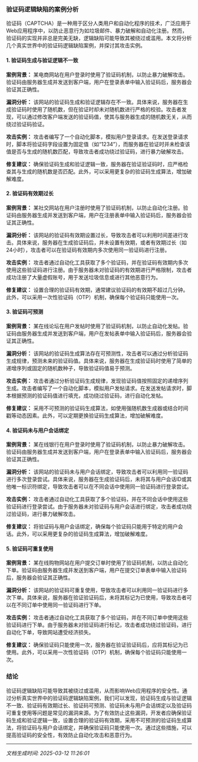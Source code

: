 ### 验证码逻辑缺陷的案例分析

验证码（CAPTCHA）是一种用于区分人类用户和自动化程序的技术，广泛应用于Web应用程序中，以防止恶意行为如垃圾邮件、暴力破解和自动化注册。然而，验证码的实现并非总是完美无缺，逻辑缺陷可能导致其被绕过或滥用。本文将分析几个真实世界中的验证码逻辑缺陷案例，并探讨其攻击实例。

#### 1. 验证码生成与验证逻辑不一致

**案例背景：**
某电商网站在用户登录时使用了验证码机制，以防止暴力破解攻击。验证码由服务器生成并发送到客户端，用户在登录表单中输入验证码后，服务器会验证其正确性。

**漏洞分析：**
该网站的验证码生成和验证逻辑存在不一致。具体来说，服务器在生成验证码时使用了随机数，但在验证时却未对随机数进行严格的校验。攻击者发现，可以通过修改客户端发送的验证码值，使其与服务器生成的随机数无关，从而绕过验证码验证。

**攻击实例：**
攻击者编写了一个自动化脚本，模拟用户登录请求。在发送登录请求时，脚本将验证码字段设置为固定值（如“1234”），而服务器在验证时并未检查该值是否与生成的随机数匹配，导致攻击者成功绕过验证码，进行暴力破解攻击。

**修复建议：**
确保验证码生成和验证逻辑一致，服务器在验证验证码时，应严格检查其与生成的随机数是否匹配。此外，可以采用更复杂的验证码生成算法，增加破解难度。

#### 2. 验证码有效期过长

**案例背景：**
某社交网站在用户注册时使用了验证码机制，以防止自动化注册。验证码由服务器生成并发送到客户端，用户在注册表单中输入验证码后，服务器会验证其正确性。

**漏洞分析：**
该网站的验证码有效期设置过长，导致攻击者可以利用时间差进行攻击。具体来说，服务器在生成验证码后，并未设置有效期，或者有效期过长（如24小时），攻击者可以在验证码有效期内多次使用同一验证码进行注册。

**攻击实例：**
攻击者通过自动化工具获取了多个验证码，并在验证码有效期内多次使用这些验证码进行注册。由于服务器未对验证码的有效期进行严格限制，攻击者成功注册了大量虚假账号，用于发送垃圾信息或进行其他恶意行为。

**修复建议：**
设置合理的验证码有效期，通常建议验证码的有效期不超过几分钟。此外，可以采用一次性验证码（OTP）机制，确保每个验证码只能使用一次。

#### 3. 验证码可预测

**案例背景：**
某在线论坛在用户发帖时使用了验证码机制，以防止自动化发帖。验证码由服务器生成并发送到客户端，用户在发帖表单中输入验证码后，服务器会验证其正确性。

**漏洞分析：**
该网站的验证码生成算法存在可预测性，攻击者可以通过分析验证码生成规律，预测未来的验证码值。具体来说，服务器在生成验证码时使用了简单的递增序列或固定的随机数种子，导致验证码值易于预测。

**攻击实例：**
攻击者通过分析验证码生成规律，发现验证码值按照固定的递增序列生成。攻击者编写了一个自动化脚本，模拟用户发帖请求。在发送发帖请求时，脚本根据预测的验证码值进行填充，成功绕过验证码，进行自动化发帖。

**修复建议：**
采用不可预测的验证码生成算法，如使用强随机数生成器或结合时间戳等动态因素。此外，可以定期更换验证码生成算法，增加破解难度。

#### 4. 验证码未与用户会话绑定

**案例背景：**
某在线银行在用户登录时使用了验证码机制，以防止暴力破解攻击。验证码由服务器生成并发送到客户端，用户在登录表单中输入验证码后，服务器会验证其正确性。

**漏洞分析：**
该网站的验证码未与用户会话绑定，导致攻击者可以利用同一验证码进行多次登录尝试。具体来说，服务器在生成验证码后，未将其与用户会话ID或其他唯一标识符绑定，导致攻击者可以在不同会话中使用同一验证码进行登录尝试。

**攻击实例：**
攻击者通过自动化工具获取了多个验证码，并在不同会话中使用这些验证码进行登录尝试。由于服务器未对验证码与用户会话进行绑定，攻击者成功绕过验证码，进行暴力破解攻击。

**修复建议：**
将验证码与用户会话绑定，确保每个验证码只能用于特定的用户会话。此外，可以采用更复杂的验证码生成算法，增加破解难度。

#### 5. 验证码可重复使用

**案例背景：**
某在线购物网站在用户提交订单时使用了验证码机制，以防止自动化下单。验证码由服务器生成并发送到客户端，用户在提交订单表单中输入验证码后，服务器会验证其正确性。

**漏洞分析：**
该网站的验证码可重复使用，导致攻击者可以利用同一验证码进行多次下单。具体来说，服务器在验证验证码后，未将其标记为已使用，导致攻击者可以在不同订单中使用同一验证码进行下单。

**攻击实例：**
攻击者通过自动化工具获取了多个验证码，并在不同订单中使用这些验证码进行下单。由于服务器未对验证码进行标记，攻击者成功绕过验证码，进行自动化下单，导致网站遭受经济损失。

**修复建议：**
确保验证码只能使用一次，服务器在验证验证码后，应将其标记为已使用。此外，可以采用一次性验证码（OTP）机制，确保每个验证码只能使用一次。

### 结论

验证码逻辑缺陷可能导致其被绕过或滥用，从而影响Web应用程序的安全性。通过分析真实世界中的验证码逻辑缺陷案例，我们可以发现，验证码生成与验证逻辑不一致、验证码有效期过长、验证码可预测、验证码未与用户会话绑定以及验证码可重复使用等问题是常见的漏洞来源。为了有效防止这些漏洞，开发者应确保验证码生成和验证逻辑一致，设置合理的验证码有效期，采用不可预测的验证码生成算法，将验证码与用户会话绑定，并确保验证码只能使用一次。通过这些措施，可以提高验证码的安全性，有效防止自动化攻击和恶意行为。

---

*文档生成时间: 2025-03-12 11:26:01*




















